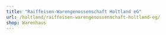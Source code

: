 ```yaml
---
title: "Raiffeisen-Warengenossenschaft Holtland eG"
url: /holtland/raiffeisen-warengenossenschaft-holtland-eg/
shop: Warenhaus
---
```

